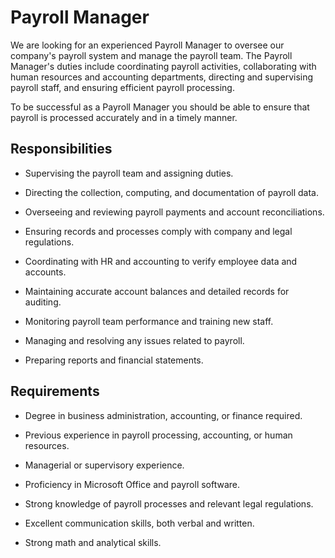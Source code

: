 # Payroll Manager

We are looking for an experienced Payroll Manager to oversee our company's payroll system and manage the payroll team. The Payroll Manager's duties include coordinating payroll activities, collaborating with human resources and accounting departments, directing and supervising payroll staff, and ensuring efficient payroll processing.

To be successful as a Payroll Manager you should be able to ensure that payroll is processed accurately and in a timely manner.

## Responsibilities

* Supervising the payroll team and assigning duties.

* Directing the collection, computing, and documentation of payroll data.

* Overseeing and reviewing payroll payments and account reconciliations.

* Ensuring records and processes comply with company and legal regulations.

* Coordinating with HR and accounting to verify employee data and accounts.

* Maintaining accurate account balances and detailed records for auditing.

* Monitoring payroll team performance and training new staff.

* Managing and resolving any issues related to payroll.

* Preparing reports and financial statements.

## Requirements

* Degree in business administration, accounting, or finance required.

* Previous experience in payroll processing, accounting, or human resources.

* Managerial or supervisory experience.

* Proficiency in Microsoft Office and payroll software.

* Strong knowledge of payroll processes and relevant legal regulations.

* Excellent communication skills, both verbal and written.

* Strong math and analytical skills.

